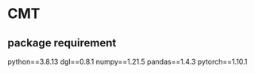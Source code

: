 # CMT

## package requirement
python==3.8.13
dgl==0.8.1
numpy==1.21.5
pandas==1.4.3
pytorch==1.10.1

